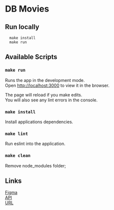 # DB Movies

## Run locally

```
  make install
  make run
```

## Available Scripts
### `make run`

Runs the app in the development mode.\
Open [http://localhost:3000](http://localhost:3000) to view it in the browser.

The page will reload if you make edits.\
You will also see any lint errors in the console.

### `make install`

Install applications dependencies.

### `make lint`

Run eslint into the application.
### `make clean`

Remove node_modules folder;

## Links

[Figma](https://www.figma.com/file/cobj97BqMFroTaKdjGoqfH/db-movies?node-id=0%3A1) \
[API](https://developers.themoviedb.org/3/) \
[URL](https://db-movies.netlify.app/)
